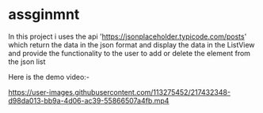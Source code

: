 # assginmnt

In this project i uses the api 'https://jsonplaceholder.typicode.com/posts' which return the data in the json format 
and display the data in the ListView and provide the functionality to the user to add or delete the element from the json list

Here is the demo video:-

https://user-images.githubusercontent.com/113275452/217432348-d98da013-bb9a-4d06-ac39-55866507a4fb.mp4

